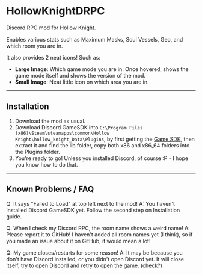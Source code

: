 # HollowKnightDRPC

Discord RPC mod for Hollow Knight.

Enables various stats such as Maximum Masks, Soul Vessels, Geo, and which room you are in.

It also provides 2 neat icons! Such as:

- **Large Image**: Which game mode you are in. Once hovered, shows the game mode itself and shows the version of the mod.
- **Small Image**: Neat little icon on which area you are in.

---

## Installation

1. Download the mod as usual.
2. Download Discord GameSDK into `C:\Program Files (x86)\Steam\steamapps\common\Hollow Knight\hollow_knight_Data\Plugins`, by first getting the [Game SDK](https://dl-game-sdk.discordapp.net/2.5.6/discord_game_sdk.zip), then extract it and find the lib folder, copy both x86 and x86_64 folders into the Plugins folder.
3. You're ready to go! Unless you installed Discord, of course :P - I hope you know how to do that.

---

## Known Problems / FAQ

Q: It says "Failed to Load" at top left next to the mod!
A: You haven't installed Discord GameSDK yet. Follow the second step on Installation guide.

Q: When I check my Discord RPC, the room name shows a weird name!
A: Please report it to GitHub! I haven't added all room names yet (I think), so if you made an issue about it on GitHub, it would mean a lot!

Q: My game closes/restarts for some reason!
A: It may be because you don't have Discord installed, or you didn't open Discord yet. It will close itself, try to open Discord and retry to open the game. (check?)